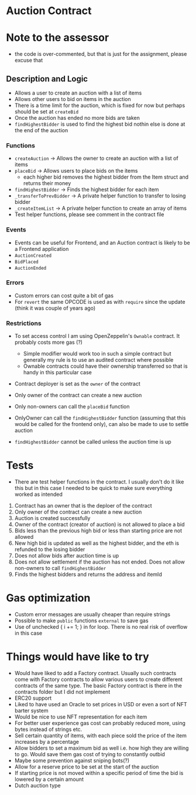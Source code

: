 # Auction Contract

# Note to the assessor 
- the code is over-commented, but that is just for the assignment, please excuse that

## Description and Logic

- Allows a user to create an auction with a list of items
- Allows other users to bid on items in the auction
- There is a time limit for the auction, which is fixed for now but perhaps should be set at `createBid`
- Once the auction has ended no more bids are taken
- `findHighestBidder` is used to find the highest bid nothin else is done at the end of the auction

### Functions
- `createAuction` -> Allows the owner to create an auction with a list of items
- `placeBid` -> Allows users to place bids on the items
  - each higher bid removes the highest bidder from the Item struct and returns their money
- `findHighestBidder` -> Finds the highest bidder for each item
- `_transferToPrevBidder` -> A private helper function to transfer to losing bidder
- `_createItemList` -> A private helper function to create an array of items
- Test helper functions, please see comment in the contract file
### Events
- Events can be useful for Frontend, and an Auction contract is likely to be a Frontend application 
- `AuctionCreated`
- `BidPlaced`
- `AuctionEnded` 
### Errors
- Custom errors can cost quite a bit of gas 
- For `revert` the same OPCODE is used as with `require` since the update (think it was couple of years ago)

### Restrictions
- To set access control I am using OpenZeppelin's `Ownable` contract. It probably costs more gas (?)
  - Simple modifier would work too in such a simple contract but generally my rule is to use an audited contract where possible
  - Ownable contracts could have their ownership transferred so that is handy in this particular case

- Contract deployer is set as the `owner` of the contract
- Only owner of the contract can create a new auction 
- Only non-owners can call the `placeBid` function
- OnlyOwner can call the `findHighestBidder` function (assuming that this would be called for the frontend only), can also be made to use to settle auction
- `findHighestBidder` cannot be called unless the auction time is up

# Tests
- There are test helper functions in the contract. I usually don't do it like this but in this case I needed to be quick to make sure everything worked as intended
1. Contract has an owner that is the deploer of the contract
2. Only owner of the contract can create a new auction
3. Auction is created successfully
4. Owner of the contract (creator of auction) is not allowed to place a bid
5. Bids less than the previous high bid or less than starting price are not allowed
6. New high bid is updated as well as the highest bidder, and the eth is refunded to the losing bidder
7. Does not allow bids after auction time is up
8. Does not allow settlement if the auction has not ended. Does not allow non-owners to call `findHighestBidder`
9. Finds the highest bidders and returns the address and itemId

# Gas optimization
- Custom error messages are usually cheaper than require strings
- Possible to make `public` functions `external` to save gas
- Use of  unchecked { i += 1; } in for loop. There is no real risk of overflow in this case

# Things would have like to try
- Would have liked to add a Factory contract. Usually such contracts come with Factory contracts to allow various users to create different contracts of the same type. The basic Factory contract is there in the contracts folder but I did not implement
- ERC20 support 
- Liked to have used an Oracle to set prices in USD or even a sort of NFT barter system
- Would be nice to use NFT representation for each item 
- For better user experience gas cost can probably reduced more, using bytes instead of strings etc.
- Sell certain quantity of items, with each piece sold the price of the item increases by a percentage
- Allow bidders to set a maximum bid as well i.e. how high they are willing to go. Would save them gas cost of trying to constantly outbid
- Maybe some prevention against sniping bots(?)
- Allow for a reserve price to be set at the start of the auction
- If starting price is not moved within a specific period of time the bid is lowered by a certain amount
- Dutch auction type


